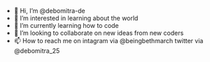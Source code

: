 - 👋 Hi, I’m @debomitra-de
- 👀 I’m interested in learning about the world
- 🌱 I’m currently learning how to code 
- 💞️ I’m looking to collaborate on new ideas from new coders
- 📫 How to reach me on intagram via @beingbethmarch
                         twitter via @debomitra_25
                         
<!---
debomitra-de/debomitra-de is a ✨ special ✨ repository because its `README.md` (this file) appears on your GitHub profile.
You can click the Preview link to take a look at your changes.
--->
